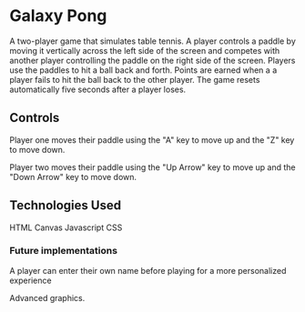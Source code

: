 # Galaxy Pong

A two-player game that simulates table tennis.
A player controls a paddle by moving it vertically across the left side of the screen and competes with another player controlling the paddle on the right side of the screen. Players use the paddles to hit a ball back and forth. Points are earned when a a player fails to hit the ball back to the other player. The game resets automatically five seconds after a player loses.

## Controls
Player one moves their paddle using the "A" key to move up and the "Z" key to move down.

Player two moves their paddle using the "Up Arrow" key to move up and the "Down Arrow" key to move down.

## Technologies Used
HTML Canvas
Javascript
CSS

### Future implementations

A player can enter their own name before playing for a more personalized experience

Advanced graphics.